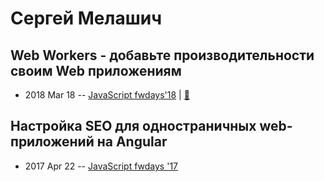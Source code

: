 # Сергей Мелашич

## Web Workers - добавьте производительности своим Web приложениям
- 2018 Mar 18 -- [JavaScript fwdays&#39;18](https://youtu.be/ctKmHO2yARY)  | [:notebook:](http://slides.com/sergeymell/fwdays-2018/fullscreen#/)  
## Настройка SEO для одностраничных web-приложений на Angular
- 2017 Apr 22 -- [JavaScript fwdays &#39;17](https://frameworksdays.com/event/js-frameworks-day-2017/review/seo-settings-for-one-page-web-app)    
